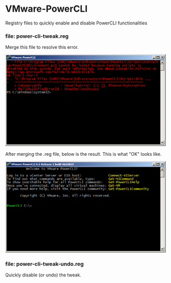 # VMware-PowerCLI
Registry files to quickly enable and disable PowerCLI functionalities

### file: power-cli-tweak.reg
Merge this file to resolve this error.

![ESXPCLIERR](https://github.com/dillagr/VMware-PowerCLI/blob/master/ESXPCLIERR.PNG)

After merging the .reg file, below is the result. This is what "OK" looks like.

![ESXPCLIOK](https://github.com/dillagr/VMware-PowerCLI/blob/master/ESXPCLIOK.PNG)


### file: power-cli-tweak-undo.reg
Quickly disable (or undo) the tweak.
